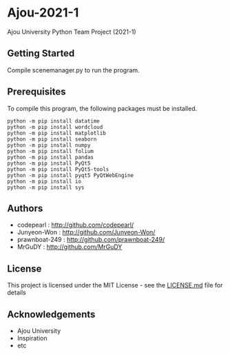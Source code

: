 # Ajou-2021-1
Ajou University Python Team Project (2021-1)

## Getting Started
Compile scenemanager.py to run the program.

## Prerequisites

To compile this program, the following packages must be installed.

```
python -m pip install datatime
python -m pip install wordcloud
python -m pip install matplotlib
python -m pip install seaborn
python -m pip install numpy
python -m pip install folium
python -m pip install pandas
python -m pip install PyQt5
python -m pip install PyQt5-tools
python -m pip install pyqt5 PyQtWebEngine
python -m pip install io
python -m pip install sys
```


## Authors

* codepearl : <http://github.com/codepearl/>
* Junyeon-Won : <http://github.com/Junyeon-Won/>
* prawnboat-249 : <http://github.com/prawnboat-249/>
* MrGuDY : <http://github.com/MrGuDY>

## License
This project is licensed under the MIT License - see the [LICENSE.md](https://github.com/codepearl/Ajou-2021-1/blob/main/LICENSE) file for details

## Acknowledgements
* Ajou University
* Inspiration
* etc
